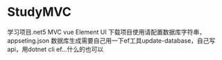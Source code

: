 # StudyMVC
学习项目.net5 MVC vue Element UI
下载项目使用请配置数据库字符串，appseting.json
数据库生成需要自己用一下ef工具update-database，自己写api，用dotnet cli ef...什么的也可以
